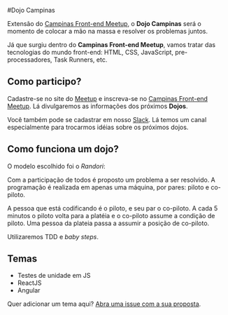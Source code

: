 #Dojo Campinas

Extensão do [Campinas Front-end Meetup](http://www.meetup.com/pt/Campinas-Front-End-Meetup/), o **Dojo Campinas** será o momento de colocar a mão na massa e resolver os problemas juntos.

Já que surgiu dentro do **Campinas Front-end Meetup**, vamos tratar das tecnologias do mundo front-end: HTML, CSS, JavaScript, pre-processadores, Task Runners, etc.

## Como participo?

Cadastre-se no site do [Meetup](http://www.meetup.com/) e inscreva-se no [Campinas Front-end Meetup](http://www.meetup.com/pt/Campinas-Front-End-Meetup/). Lá divulgaremos as informações dos próximos **Dojos**.

Você também pode se cadastrar em nosso [Slack](http://frontendcampinas.herokuapp.com/). Lá temos um canal especialmente para trocarmos idéias sobre os próximos dojos.

## Como funciona um dojo?

O modelo escolhido foi o _Randori_:

Com a participação de todos é proposto um problema a ser resolvido. A programação é realizada em apenas uma máquina, por pares: piloto e co-piloto.

A pessoa que está codificando é o piloto, e seu par o co-piloto. A cada 5 minutos o piloto volta para a platéia e o co-piloto assume a condição de piloto. Uma pessoa da plateia passa a assumir a posição de co-piloto.

Utilizaremos TDD e _baby steps_.


## Temas

- Testes de unidade em JS
- ReactJS
- Angular

Quer adicionar um tema aqui? [Abra uma issue com a sua proposta](https://github.com/campinas-front-end-meetup/Dojos/issues/new).
